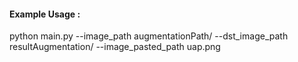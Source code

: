 #### Example Usage : 

python main.py --image_path augmentationPath/ --dst_image_path resultAugmentation/ --image_pasted_path uap.png



